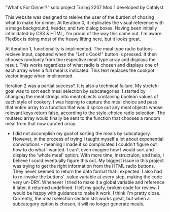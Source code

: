 "What's For Dinner?" solo project
Turing 2207 Mod 1
developed by Catalyst

This website was designed to releive the user of the burden of chosing what to make for dinner. 
At Iteration 0, it replicates the visual reference with a image background, header, and two dialog boxes. Having been initially intimidated by CSS & HTML, I'm proud of the way this came out. I'm aware FlexBox is doing most of the heavy lifting here, but it looks great.

At iteration 1, functionality is implimented. The meal type radio buttons recieve input, captured when the "Let's Cook!" button is pressed. It then chooses randomly from the respective meal type array and displays the result. This works regardless of what radio is chosen and displays one of each array when a full meal is indicated. This text replaces the cookpot vector image when implimented.

Iteration 2 was a partial success*. It is also a technical failure. My stretch-goal was to sort each meal selection by subcategories. I started by changing the meal strings into meal objects containing boolean values of each style of cookery.
I was hoping to capture the meal choice and pass that entire array to a function that would splice out any meal objects whose relevant keys return false, according to the style-choice radio selection. The mutated array would finally be sent to the function that chooses a random meal from that now curated array.

* I did not accomplish my goal of sorting the meals by subcatagory. However, in the process of trying I taught myself a lot about exponential convolutions - meaning I made it so complicated I couldn't figure out how to do what I wanted. I can't even imagine how I would sort and display the 'whole meal' option. With more time, instructuion, and help, I believe I could eventually figure this out.
My biggest issue in this project was trying to get the right information from the HTML radio buttons. They never seemed to return the data format that I expected. I also had to re-invoke the buttons' .value variable at every step, making the code very un-DRY. Whenever I tried to make it a global variable and reference it later, it returned undefined.
I left my goofy, broken code for review. I would be happy with guidance to make it work. I think I'm pretty close. Currently, the meal selection section still works great, but when a subcategory option is chosen, it will no longer generate meals.